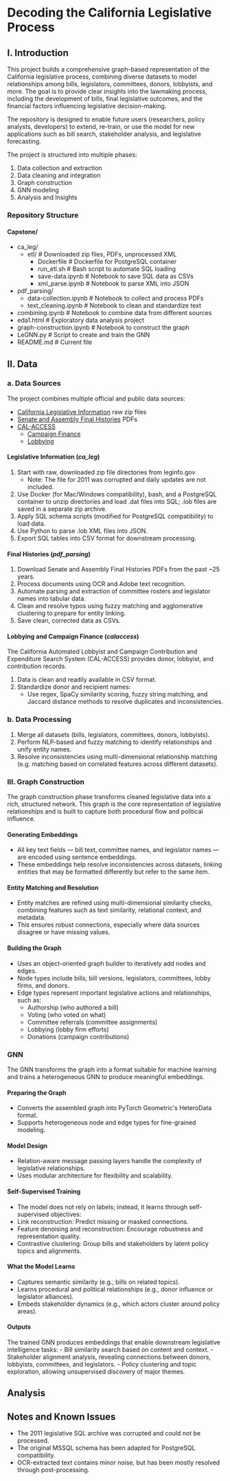 
# Decoding the California Legislative Process

## I. Introduction

This project builds a comprehensive graph-based representation of the California legislative process, combining diverse datasets to model relationships among bills, legislators, committees, donors, lobbyists, and more. The goal is to provide clear insights into the lawmaking process, including the development of bills, final legislative outcomes, and the financial factors influencing legislative decision-making.

The repository is designed to enable future users (researchers, policy analysts, developers) to extend, re-train, or use the model for new applications such as bill search, stakeholder analysis, and legislative forecasting.

The project is structured into multiple phases:

1. Data collection and extraction
2. Data cleaning and integration
3. Graph construction
4. GNN modeling
5. Analysis and Insights

### Repository Structure

#### Capstone/

- ca_leg/
  - etl/                    # Downloaded zip files, PDFs, unprocessed XML
    - Dockerfile            # Dockerfile for PostgreSQL container
    - run_etl.sh            # Bash script to automate SQL loading
    - save-data.ipynb       # Notebook to save SQL data as CSVs
    - xml_parse.ipynb       # Notebook to parse XML into JSON
- pdf_parsing/
  - data-collection.ipynb   # Notebook to collect and process PDFs
  - text_cleaning.ipynb     # Notebook to clean and standardize text
- combining.ipynb           # Notebook to combine data from different sources
- eda1.html                 # Exploratory data analysis project
- graph-construction.ipynb  # Notebook to construct the graph
- LeGNN.py                  # Script to create and train the GNN
- README.md                 # Current file

## II. Data

### a. Data Sources

The project combines multiple official and public data sources:

- [California Legislative Information](https://leginfo.legislature.ca.gov) raw zip files
- [Senate and Assembly Final Histories](https://clerk.assembly.ca.gov/archive-list) PDFs
- [CAL-ACCESS](https://www.cal-access.org)
  - [Campaign Finance](https://powersearch.sos.ca.gov/index.php)
  - [Lobbying](https://www.sos.ca.gov/campaign-lobbying/helpful-resources/raw-data-campaign-finance-and-lobbying-activity)

#### Legislative Information (*ca_leg*)

1. Start with raw, downloaded zip file directories from leginfo.gov
   - Note: The file for 2011 was corrupted and daily updates are not included.
2. Use Docker (for Mac/Windows compatibility), bash, and a PostgreSQL container to unzip directories and load .dat files into SQL; .lob files are saved in a separate zip archive.
3. Apply SQL schema scripts (modified for PostgreSQL compatibility) to load data.
4. Use Python to parse .lob XML files into JSON.
5. Export SQL tables into CSV format for downstream processing.

#### Final Histories (*pdf_parsing*)

1. Download Senate and Assembly Final Histories PDFs from the past ~25 years.
2. Process documents using OCR and Adobe text recognition.
3. Automate parsing and extraction of committee rosters and legislator names into tabular data.
4. Clean and resolve typos using fuzzy matching and agglomerative clustering to prepare for entity linking.
5. Save clean, corrected data as CSVs.

#### Lobbying and Campaign Finance (*calaccess*)

The California Automated Lobbyist and Campaign Contribution and Expenditure Search System (CAL-ACCESS) provides donor, lobbyist, and contribution records.

1. Data is clean and readily available in CSV format.
2. Standardize donor and recipient names:
    - Use regex, SpaCy similarity scoring, fuzzy string matching, and Jaccard distance methods to resolve duplicates and inconsistencies.

### b. Data Processing

1. Merge all datasets (bills, legislators, committees, donors, lobbyists).
2. Perform NLP-based and fuzzy matching to identify relationships and unify entity names.
3. Resolve inconsistencies using multi-dimensional relationship matching (e.g. matching based on correlated features across different datasets).

### III. Graph Construction

The graph construction phase transforms cleaned legislative data into a rich, structured network. This graph is the core representation of legislative relationships and is built to capture both procedural flow and political influence.

#### Generating Embeddings

- All key text fields — bill text, committee names, and legislator names — are encoded using sentence embeddings.
- These embeddings help resolve inconsistencies across datasets, linking entities that may be formatted differently but refer to the same item.

#### Entity Matching and Resolution

- Entity matches are refined using multi-dimensional similarity checks, combining features such as text similarity, relational context, and metadata.
- This ensures robust connections, especially where data sources disagree or have missing values.

#### Building the Graph

- Uses an object-oriented graph builder to iteratively add nodes and edges.
- Node types include bills, bill versions, legislators, committees, lobby firms, and donors.
- Edge types represent important legislative actions and relationships, such as:
  - Authorship (who authored a bill)
  - Voting (who voted on what)
  - Committee referrals (committee assignments)
  - Lobbying (lobby firm efforts)
  - Donations (campaign contributions)

### GNN

The GNN transforms the graph into a format suitable for machine learning and trains a heterogeneous GNN to produce meaningful embeddings.

#### Preparing the Graph

- Converts the assembled graph into PyTorch Geometric's HeteroData format.
- Supports heterogeneous node and edge types for fine-grained modeling.

#### Model Design

- Relation-aware message passing layers handle the complexity of legislative relationships.
- Uses modular architecture for flexibility and scalability.

#### Self-Supervised Training

- The model does not rely on labels; instead, it learns through self-supervised objectives:
- Link reconstruction: Predict missing or masked connections.
- Feature denoising and reconstruction: Encourage robustness and representation quality.
- Contrastive clustering: Group bills and stakeholders by latent policy topics and alignments.

#### What the Model Learns

- Captures semantic similarity (e.g., bills on related topics).
- Learns procedural and political relationships (e.g., donor influence or legislator alliances).
- Embeds stakeholder dynamics (e.g., which actors cluster around policy areas).

#### Outputs

The trained GNN produces embeddings that enable downstream legislative intelligence tasks:
    - Bill similarity search based on content and context.
    - Stakeholder alignment analysis, revealing connections between donors, lobbyists, committees, and legislators.
    - Policy clustering and topic exploration, allowing unsupervised discovery of major themes.

## Analysis

## Notes and Known Issues

- The 2011 legislative SQL archive was corrupted and could not be processed.
- The original MSSQL schema has been adapted for PostgreSQL compatibility.
- OCR-extracted text contains minor noise, but has been mostly resolved through post-processing.

